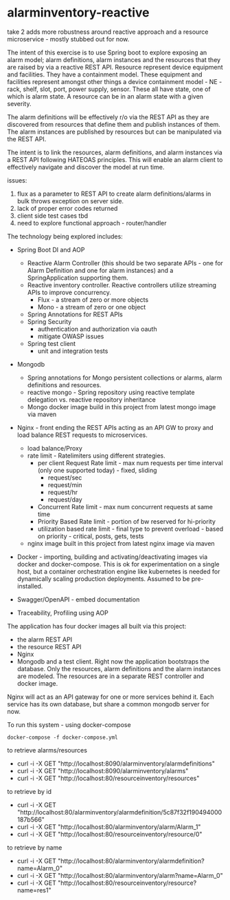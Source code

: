 # alarminventory-reactive

take 2 adds more robustness around reactive approach and a resource microservice - mostly stubbed out for
now. 

The intent of this exercise is to use Spring boot to explore exposing an alarm model; alarm definitions,
alarm instances and the resources that they are raised by via a reactive REST API. Resource represent
device equipment and facilities. They have a containment model. These equipment and facilities represent 
amongst other things a device containment model - NE - rack, shelf, slot, port, power supply, sensor. These 
all have state, one of which is alarm state. A resource can be in an alarm state with a given severity.

The alarm definitions will be effectively r/o via the REST API as they are discovered from resources
that define them and publish instances of them. The alarm instances are published by resources but can
be manipulated via the REST API.

The intent is to link the resources, alarm definitions, and alarm instances via a REST
API following HATEOAS principles. This will enable an alarm client to effectively navigate
and discover the model at run time.

issues:
1. flux as a parameter to REST API to create alarm definitions/alarms in bulk throws exception on server side.
2. lack of proper error codes returned 
3. client side test cases tbd
4. need to explore functional approach - router/handler

The technology being explored includes:
- Spring Boot DI and AOP
  - Reactive Alarm Controller (this should be two separate APIs - one for Alarm Definition
  and one for alarm instances) and a SpringApplication supporting them.
  - Reactive inventory controller.  Reactive controllers utilize streaming APIs to improve concurrency.
    - Flux - a stream of zero or more objects
    - Mono - a stream of zero or one object
  - Spring Annotations for REST APIs
  - Spring Security
    - authentication and authorization via oauth
    - mitigate OWASP issues
  - Spring test client
    - unit and integration tests
- Mongodb
  - Spring annotations for Mongo persistent collections or alarms, alarm definitions and resources.
  - reactive mongo -  Spring repository using reactive template delegation vs. reactive repository inheritance
  - Mongo docker image build in this project from latest mongo image via maven
- Nginx  - front ending the REST APIs acting as an API GW to proxy and load balance REST requests to microservices.
  - load balance/Proxy
  - rate limit - Ratelimiters using different strategies.
       - per client Request Rate limit - max num requests per time interval (only one supported today) - fixed, sliding
          - request/sec
          - request/min
          - request/hr
          - request/day
       - Concurrent Rate limit - max num concurrent requests at same time
       - Priority Based Rate limit - portion of bw reserved for hi-priority
       - utilization based rate limit - final type to prevent overload - based on priority - critical, posts, gets, tests
   - nginx image built in this project from latest nginx image via maven 

- Docker - importing, building and activating/deactivating images via docker and docker-compose. This is ok
  for experimentation on a single host, but a container orchestration engine like kubernetes is needed for
  dynamically scaling  production deployments. Assumed to be pre-installed. 
- Swagger/OpenAPI - embed documentation
- Traceability, Profiling using AOP

The application has four docker images all built via this project:
- the alarm REST API
- the resource REST API
- Nginx
- Mongodb
and a test client. Right now the application bootstraps the database. Only the resources, alarm definitions
and the alarm instances are modeled. The resources are in a separate REST controller and docker image.

Nginx will act as an API gateway for one or more services behind it. Each service has its own
database, but share a common mongodb server for now.

To run this system - using docker-compose 

    docker-compose -f docker-compose.yml

to retrieve alarms/resources

   * curl -i -X GET "http://localhost:8090/alarminventory/alarmdefinitions"
   * curl -i -X GET "http://localhost:8090/alarminventory/alarms"
   * curl -i -X GET "http://localhost:80/resourceinventory/resources"

to retrieve by id

   * curl -i -X GET "http://localhost:80/alarminventory/alarmdefinition/5c87f32f190494000187b566"
   * curl -i -X GET "http://localhost:80/alarminventory/alarm/Alarm_1"
   * curl -i -X GET "http://localhost:80/resourceinventory/resource/0"

to retrieve by name

   * curl -i -X GET "http://localhost:80/alarminventory/alarmdefinition?name=Alarm_0"
   * curl -i -X GET "http://localhost:80/alarminventory/alarm?name=Alarm_0"
   * curl -i -X GET "http://localhost:80/resourceinventory/resource?name=res1"

